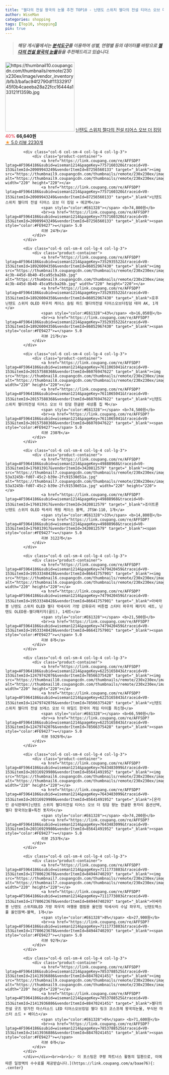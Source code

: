```yaml
---
title: "젤다의 전설 왕국의 눈물 추천 TOP10 - 닌텐도 스위치 젤다의 전설 티어스 오브 더 킹덤"
author: WiseMan
categories: shopping
tags: [Top10, shopping]
pin: true
---
```


> ##### 해당 게시물에서는 [**분석도구**](https://itemscout.io/)를 이용하여 **성별**, **연령별** 등의 데이터를 바탕으로 [**젤다의 전설 왕국의 눈물**](https://link.coupang.com/a/baae76)들을 추천해드리고 있습니다.
<div class="container"><div class="row">
            <div class="col-6 col-sm-4 col-lg-4 col-lg-3">
                <div class="product-container">
                    <a href="https://link.coupang.com/re/AFFSDP?lptag=AF5964186&subid=wiseman1214&pageKey=7328061971&traceid=V0-153&itemId=18266762565&vendorItemId=87852754566" target="_blank"><img src="https://thumbnail10.coupangcdn.com/thumbnails/remote/230x230ex/image/vendor_inventory/bfb3/bafac94f2790df1133291745f0b4caeeba28a22fcc16444a133121f1359b.jpg" alt="https://thumbnail10.coupangcdn.com/thumbnails/remote/230x230ex/image/vendor_inventory/bfb3/bafac94f2790df1133291745f0b4caeeba28a22fcc16444a133121f1359b.jpg" width="220" height="220"></a>
                    <a href="https://link.coupang.com/re/AFFSDP?lptag=AF5964186&subid=wiseman1214&pageKey=7328061971&traceid=V0-153&itemId=18266762565&vendorItemId=87852754566" target="_blank">닌텐도 스위치 젤다의 전설 티어스 오브 더 킹덤</a>
                    <span style="color:#E61328">40%</span> <b>66,640원</b>
                    <br><a href="https://link.coupang.com/re/AFFSDP?lptag=AF5964186&subid=wiseman1214&pageKey=7328061971&traceid=V0-153&itemId=18266762565&vendorItemId=87852754566" target="_blank"><span style="color:#FE9427">★</span> 5.0
                    리뷰 2230개</a>
                </div>
            </div>
            
            <div class="col-6 col-sm-4 col-lg-4 col-lg-3">
                <div class="product-container">
                    <a href="https://link.coupang.com/re/AFFSDP?lptag=AF5964186&subid=wiseman1214&pageKey=7757160320&traceid=V0-153&itemId=20909943249&vendorItemId=87256560133" target="_blank"><img src="https://thumbnail9.coupangcdn.com/thumbnails/remote/230x230ex/image/vendor_inventory/dac3/e4e60a49b5830dc340794a0583d13277f20a8ebcbe4dea6d70c05beecbf1.jpg" alt="https://thumbnail9.coupangcdn.com/thumbnails/remote/230x230ex/image/vendor_inventory/dac3/e4e60a49b5830dc340794a0583d13277f20a8ebcbe4dea6d70c05beecbf1.jpg" width="220" height="220"></a>
                    <a href="https://link.coupang.com/re/AFFSDP?lptag=AF5964186&subid=wiseman1214&pageKey=7757160320&traceid=V0-153&itemId=20909943249&vendorItemId=87256560133" target="_blank">닌텐도 스위치 젤다의 전설 티어스 오브 더 킹덤 + 에코백</a>
                    <span style="color:#E61328"></span> <b>74,800원</b>
                    <br><a href="https://link.coupang.com/re/AFFSDP?lptag=AF5964186&subid=wiseman1214&pageKey=7757160320&traceid=V0-153&itemId=20909943249&vendorItemId=87256560133" target="_blank"><span style="color:#FE9427">★</span> 5.0
                    리뷰 24개</a>
                </div>
            </div>
            
            <div class="col-6 col-sm-4 col-lg-4 col-lg-3">
                <div class="product-container">
                    <a href="https://link.coupang.com/re/AFFSDP?lptag=AF5964186&subid=wiseman1214&pageKey=7352935522&traceid=V0-153&itemId=18926004350&vendorItemId=86052967430" target="_blank"><img src="https://thumbnail9.coupangcdn.com/thumbnails/remote/230x230ex/image/retail/images/2023/05/23/13/4/eb688c2e-4c3b-445d-8b40-45ca95cba26b.jpg" alt="https://thumbnail9.coupangcdn.com/thumbnails/remote/230x230ex/image/retail/images/2023/05/23/13/4/eb688c2e-4c3b-445d-8b40-45ca95cba26b.jpg" width="220" height="220"></a>
                    <a href="https://link.coupang.com/re/AFFSDP?lptag=AF5964186&subid=wiseman1214&pageKey=7352935522&traceid=V0-153&itemId=18926004350&vendorItemId=86052967430" target="_blank">호후 닌텐도 스위치 OLED 파우치 케이스 슬림 하드 젤다의전설 티어스오브더킹덤 테마 AK, 1개</a>
                    <span style="color:#E61328">43%</span> <b>16,050원</b>
                    <br><a href="https://link.coupang.com/re/AFFSDP?lptag=AF5964186&subid=wiseman1214&pageKey=7352935522&traceid=V0-153&itemId=18926004350&vendorItemId=86052967430" target="_blank"><span style="color:#FE9427">★</span> 5.0
                    리뷰 21개</a>
                </div>
            </div>
            
            <div class="col-6 col-sm-4 col-lg-4 col-lg-3">
                <div class="product-container">
                    <a href="https://link.coupang.com/re/AFFSDP?lptag=AF5964186&subid=wiseman1214&pageKey=7611065041&traceid=V0-153&itemId=20157588368&vendorItemId=86076947622" target="_blank"><img src="https://thumbnail8.coupangcdn.com/thumbnails/remote/230x230ex/image/vendor_inventory/7224/17b67a1b47bcb125f689b0e27d3edd1e3ad7dfcf8a28950891dd6b6296ad.jpg" alt="https://thumbnail8.coupangcdn.com/thumbnails/remote/230x230ex/image/vendor_inventory/7224/17b67a1b47bcb125f689b0e27d3edd1e3ad7dfcf8a28950891dd6b6296ad.jpg" width="220" height="220"></a>
                    <a href="https://link.coupang.com/re/AFFSDP?lptag=AF5964186&subid=wiseman1214&pageKey=7611065041&traceid=V0-153&itemId=20157588368&vendorItemId=86076947622" target="_blank">닌텐도스위치 젤다의전설 티어스 오브 더 킹덤 한글판 새상품 칩 팩</a>
                    <span style="color:#E61328"></span> <b>74,500원</b>
                    <br><a href="https://link.coupang.com/re/AFFSDP?lptag=AF5964186&subid=wiseman1214&pageKey=7611065041&traceid=V0-153&itemId=20157588368&vendorItemId=86076947622" target="_blank"><span style="color:#FE9427">★</span> 5.0
                    리뷰 230개</a>
                </div>
            </div>
            
            <div class="col-6 col-sm-4 col-lg-4 col-lg-3">
                <div class="product-container">
                    <a href="https://link.coupang.com/re/AFFSDP?lptag=AF5964186&subid=wiseman1214&pageKey=49888968&traceid=V0-153&itemId=176013917&vendorItemId=3420812579" target="_blank"><img src="https://thumbnail7.coupangcdn.com/thumbnails/remote/230x230ex/image/retail/images/2886352324653716-53a3245b-fd07-45c2-b39e-2fc91530d51a.jpg" alt="https://thumbnail7.coupangcdn.com/thumbnails/remote/230x230ex/image/retail/images/2886352324653716-53a3245b-fd07-45c2-b39e-2fc91530d51a.jpg" width="220" height="220"></a>
                    <a href="https://link.coupang.com/re/AFFSDP?lptag=AF5964186&subid=wiseman1214&pageKey=49888968&traceid=V0-153&itemId=176013917&vendorItemId=3420812579" target="_blank">조이트론 닌텐도 스위치 OLED 럭셔리 캐링 케이스 블랙, JTSW-110, 1개</a>
                    <span style="color:#E61328">33%</span> <b>14,800원</b>
                    <br><a href="https://link.coupang.com/re/AFFSDP?lptag=AF5964186&subid=wiseman1214&pageKey=49888968&traceid=V0-153&itemId=176013917&vendorItemId=3420812579" target="_blank"><span style="color:#FE9427">★</span> 5.0
                    리뷰 3122개</a>
                </div>
            </div>
            
            <div class="col-6 col-sm-4 col-lg-4 col-lg-3">
                <div class="product-container">
                    <a href="https://link.coupang.com/re/AFFSDP?lptag=AF5964186&subid=wiseman1214&pageKey=7479420459&traceid=V0-153&itemId=19533348428&vendorItemId=86641757901" target="_blank"><img src="https://thumbnail6.coupangcdn.com/thumbnails/remote/230x230ex/image/vendor_inventory/0e2c/adb5c95dfd0b7ad5ed59577156ff65a2de39bb77043cd993830bc51d1644.jpg" alt="https://thumbnail6.coupangcdn.com/thumbnails/remote/230x230ex/image/vendor_inventory/0e2c/adb5c95dfd0b7ad5ed59577156ff65a2de39bb77043cd993830bc51d1644.jpg" width="220" height="220"></a>
                    <a href="https://link.coupang.com/re/AFFSDP?lptag=AF5964186&subid=wiseman1214&pageKey=7479420459&traceid=V0-153&itemId=19533348428&vendorItemId=86641757901" target="_blank">아싸라봉 닌텐도 스위치 OLED 젤다 악세사리 가방 강화유리 버튼캡 스타터 파우치 패키지 세트, 닌텐도 OLED용-젤다패키지(골드), 1세트</a>
                    <span style="color:#E61328"></span> <b>21,500원</b>
                    <br><a href="https://link.coupang.com/re/AFFSDP?lptag=AF5964186&subid=wiseman1214&pageKey=7479420459&traceid=V0-153&itemId=19533348428&vendorItemId=86641757901" target="_blank"><span style="color:#FE9427">★</span> 5.0
                    리뷰 8개</a>
                </div>
            </div>
            
            <div class="col-6 col-sm-4 col-lg-4 col-lg-3">
                <div class="product-container">
                    <a href="https://link.coupang.com/re/AFFSDP?lptag=AF5964186&subid=wiseman1214&pageKey=6225165843&traceid=V0-153&itemId=12479742076&vendorItemId=78566375428" target="_blank"><img src="https://thumbnail10.coupangcdn.com/thumbnails/remote/230x230ex/image/vendor_inventory/eb57/3003daa37efc99f97f12c5f843957ec6e02bdb3b459cfc75f499b161b2b1.jpg" alt="https://thumbnail10.coupangcdn.com/thumbnails/remote/230x230ex/image/vendor_inventory/eb57/3003daa37efc99f97f12c5f843957ec6e02bdb3b459cfc75f499b161b2b1.jpg" width="220" height="220"></a>
                    <a href="https://link.coupang.com/re/AFFSDP?lptag=AF5964186&subid=wiseman1214&pageKey=6225165843&traceid=V0-153&itemId=12479742076&vendorItemId=78566375428" target="_blank">닌텐도 스위치 젤다의 전설 브레스 오브 더 와일드 한국어 게임 타이틀 최신형</a>
                    <span style="color:#E61328"></span> <b>66,590원</b>
                    <br><a href="https://link.coupang.com/re/AFFSDP?lptag=AF5964186&subid=wiseman1214&pageKey=6225165843&traceid=V0-153&itemId=12479742076&vendorItemId=78566375428" target="_blank"><span style="color:#FE9427">★</span> 5.0
                    리뷰 5929개</a>
                </div>
            </div>
            
            <div class="col-6 col-sm-4 col-lg-4 col-lg-3">
                <div class="product-container">
                    <a href="https://link.coupang.com/re/AFFSDP?lptag=AF5964186&subid=wiseman1214&pageKey=7643483099&traceid=V0-153&itemId=20316929980&vendorItemId=85641491952" target="_blank"><img src="https://thumbnail6.coupangcdn.com/thumbnails/remote/230x230ex/image/vendor_inventory/b001/775c9414bf2d3455810de594a541bae0ca224276a098199ac9c34e99ee86.jpg" alt="https://thumbnail6.coupangcdn.com/thumbnails/remote/230x230ex/image/vendor_inventory/b001/775c9414bf2d3455810de594a541bae0ca224276a098199ac9c34e99ee86.jpg" width="220" height="220"></a>
                    <a href="https://link.coupang.com/re/AFFSDP?lptag=AF5964186&subid=wiseman1214&pageKey=7643483099&traceid=V0-153&itemId=20316929980&vendorItemId=85641491952" target="_blank">[온라인 공식판매처]닌텐도 스위치 젤다의전설 티어스 오브 더 킹덤 왕눈 한글판 돗자리 옵션선택, 젤다 왕국의눈물+특전 돗자리</a>
                    <span style="color:#E61328"></span> <b>74,200원</b>
                    <br><a href="https://link.coupang.com/re/AFFSDP?lptag=AF5964186&subid=wiseman1214&pageKey=7643483099&traceid=V0-153&itemId=20316929980&vendorItemId=85641491952" target="_blank"><span style="color:#FE9427">★</span> 5.0
                    리뷰 253개</a>
                </div>
            </div>
            
            <div class="col-6 col-sm-4 col-lg-4 col-lg-3">
                <div class="product-container">
                    <a href="https://link.coupang.com/re/AFFSDP?lptag=AF5964186&subid=wiseman1214&pageKey=7111773803&traceid=V0-153&itemId=17780623678&vendorItemId=84944740293" target="_blank"><img src="https://thumbnail7.coupangcdn.com/thumbnails/remote/230x230ex/image/vendor_inventory/741d/aca81f969fbf3e78ed22964c69454937c78284220eb4ec6e438a0bb396ad.jpg" alt="https://thumbnail7.coupangcdn.com/thumbnails/remote/230x230ex/image/vendor_inventory/741d/aca81f969fbf3e78ed22964c69454937c78284220eb4ec6e438a0bb396ad.jpg" width="220" height="220"></a>
                    <a href="https://link.coupang.com/re/AFFSDP?lptag=AF5964186&subid=wiseman1214&pageKey=7111773803&traceid=V0-153&itemId=17780623678&vendorItemId=84944740293" target="_blank">아싸라봉 닌텐도 스위치OLED 가방 파우치 여행용 캠핌용 올인원 악세사리 수납 파우치, 닌텐도맥스풀 올인원백-블랙, 1개</a>
                    <span style="color:#E61328">8%</span> <b>27,900원</b>
                    <br><a href="https://link.coupang.com/re/AFFSDP?lptag=AF5964186&subid=wiseman1214&pageKey=7111773803&traceid=V0-153&itemId=17780623678&vendorItemId=84944740293" target="_blank"><span style="color:#FE9427">★</span> 5.0
                    리뷰 92개</a>
                </div>
            </div>
            
            <div class="col-6 col-sm-4 col-lg-4 col-lg-3">
                <div class="product-container">
                    <a href="https://link.coupang.com/re/AFFSDP?lptag=AF5964186&subid=wiseman1214&pageKey=7853788525&traceid=V0-153&itemId=21413936886&vendorItemId=88470241451" target="_blank"><img src="https://thumbnail9.coupangcdn.com/thumbnails/remote/230x230ex/image/vendor_inventory/ca50/65ddd9fd730356caeae13bf6bcea2c95d21b7cfd385ea5429e7420ecbb05.jpg" alt="https://thumbnail9.coupangcdn.com/thumbnails/remote/230x230ex/image/vendor_inventory/ca50/65ddd9fd730356caeae13bf6bcea2c95d21b7cfd385ea5429e7420ecbb05.jpg" width="220" height="220"></a>
                    <a href="https://link.coupang.com/re/AFFSDP?lptag=AF5964186&subid=wiseman1214&pageKey=7853788525&traceid=V0-153&itemId=21413936886&vendorItemId=88470241451" target="_blank">젤다의전설 굿즈 망가진 마스터소드 LED 티어스오브킹덤 젤다 링크 코스프레 왕국의눈물, 부식된 마스터 소드 + 베이스</a>
                    <span style="color:#E61328">6%</span> <b>71,600원</b>
                    <br><a href="https://link.coupang.com/re/AFFSDP?lptag=AF5964186&subid=wiseman1214&pageKey=7853788525&traceid=V0-153&itemId=21413936886&vendorItemId=88470241451" target="_blank"><span style="color:#FE9427">★</span> 
                    리뷰 0개</a>
                </div>
            </div>
            </div></div><br><br>[👉 이 포스팅은 쿠팡 파트너스 활동의 일환으로, 이에 따른 일정액의 수수료를 제공받습니다.](https://link.coupang.com/a/baae76){: .center}